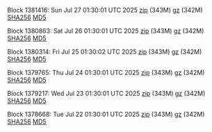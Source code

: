 Block 1381416: Sun Jul 27 01:30:01 UTC 2025 [zip](https://files.01coin.io/mainnet/2025-07-27/bootstrap.dat.zip) (343M) [gz](https://files.01coin.io/mainnet/2025-07-27/bootstrap.dat.tar.gz) (342M) [SHA256](https://files.01coin.io/mainnet/2025-07-27/sha256.txt) [MD5](https://files.01coin.io/mainnet/2025-07-27/md5.txt)

Block 1380863: Sat Jul 26 01:30:01 UTC 2025 [zip](https://files.01coin.io/mainnet/2025-07-26/bootstrap.dat.zip) (343M) [gz](https://files.01coin.io/mainnet/2025-07-26/bootstrap.dat.tar.gz) (342M) [SHA256](https://files.01coin.io/mainnet/2025-07-26/sha256.txt) [MD5](https://files.01coin.io/mainnet/2025-07-26/md5.txt)

Block 1380314: Fri Jul 25 01:30:02 UTC 2025 [zip](https://files.01coin.io/mainnet/2025-07-25/bootstrap.dat.zip) (343M) [gz](https://files.01coin.io/mainnet/2025-07-25/bootstrap.dat.tar.gz) (342M) [SHA256](https://files.01coin.io/mainnet/2025-07-25/sha256.txt) [MD5](https://files.01coin.io/mainnet/2025-07-25/md5.txt)

Block 1379765: Thu Jul 24 01:30:01 UTC 2025 [zip](https://files.01coin.io/mainnet/2025-07-24/bootstrap.dat.zip) (343M) [gz](https://files.01coin.io/mainnet/2025-07-24/bootstrap.dat.tar.gz) (342M) [SHA256](https://files.01coin.io/mainnet/2025-07-24/sha256.txt) [MD5](https://files.01coin.io/mainnet/2025-07-24/md5.txt)

Block 1379217: Wed Jul 23 01:30:01 UTC 2025 [zip](https://files.01coin.io/mainnet/2025-07-23/bootstrap.dat.zip) (343M) [gz](https://files.01coin.io/mainnet/2025-07-23/bootstrap.dat.tar.gz) (342M) [SHA256](https://files.01coin.io/mainnet/2025-07-23/sha256.txt) [MD5](https://files.01coin.io/mainnet/2025-07-23/md5.txt)

Block 1378668: Tue Jul 22 01:30:01 UTC 2025 [zip](https://files.01coin.io/mainnet/2025-07-22/bootstrap.dat.zip) (343M) [gz](https://files.01coin.io/mainnet/2025-07-22/bootstrap.dat.tar.gz) (342M) [SHA256](https://files.01coin.io/mainnet/2025-07-22/sha256.txt) [MD5](https://files.01coin.io/mainnet/2025-07-22/md5.txt)
